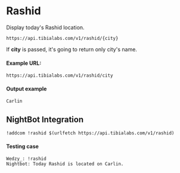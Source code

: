 # Rashid

Display today's Rashid location.

`https://api.tibialabs.com/v1/rashid/{city}`

If **city** is passed, it's going to return only city's name.

#### Example URL:

`https://api.tibialabs.com/v1/rashid/city`

#### Output example

```
Carlin
```

## NightBot Integration

```
!addcom !rashid $(urlfetch https://api.tibialabs.com/v1/rashid)
```

#### Testing case

```
Wedzy_: !rashid
Nightbot: Today Rashid is located on Carlin.
```
